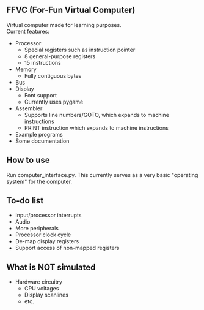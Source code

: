 FFVC (For-Fun Virtual Computer)
-
Virtual computer made for learning purposes.<br>
Current features:<br>
* Processor
  * Special registers such as instruction pointer
  * 8 general-purpose registers
  * 15 instructions
* Memory
  * Fully contiguous bytes
* Bus
* Display
  * Font support
  * Currently uses pygame
* Assembler
  * Supports line numbers/GOTO, which expands to machine instructions
  * PRINT instruction which expands to machine instructions
* Example programs
* Some documentation

How to use
-
Run computer_interface.py. This currently serves as a very basic
"operating system" for the computer.

To-do list
-
* Input/processor interrupts
* Audio
* More peripherals
* Processor clock cycle
* De-map display registers
* Support access of non-mapped registers

What is NOT simulated
-
* Hardware circuitry
  * CPU voltages
  * Display scanlines
  * etc.